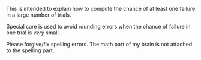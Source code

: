 This is intended to explain how to compute the chance of at least one failure in a large number of trials.

Special care is used to avoid rounding errors when the chance of failure in one trial is *very* small.

Please forgive/fix spelling errors.  The math part of my brain is not attached to the spelling part.
